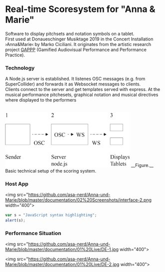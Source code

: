 # Real-time Scoresystem for "Anna & Marie"
Software to display pitchsets and notation symbols on a tablet. <br>
First used at Donaueschinger Musiktage 2019 in the Concert Installation ›Anna&Marie‹ by Marko Ciciliani. It originates from
the artistic research project [GAPPP](http://gappp.net/) (Gamified Audiovisual Performance and Performance Practice).

### Technology
A Node.js server is established. It listenes OSC messages (e.g. from SuperCollider) and forwards it as Websocket messages to clients.<br>
Clients connect to the server and get templates served with express. At the musical performance pitchesets, graphical notation and musical directives where displayed to the performers <br><br>

<img src="https://github.com/asa-nerd/Anna-und-Marie/blob/master/documentation/01%20Live/setup.jpg" width="400">
__Figure.__ Basic technical setup of the scoring system.

### Host App
<img src="https://github.com/asa-nerd/Anna-und-Marie/blob/master/documentation/02%20Screenshots/interface-2.png width="400">

```javascript
var s = "JavaScript syntax highlighting";
alert(s);
```

### Performance Situation
<img src="https://github.com/asa-nerd/Anna-und-Marie/blob/master/documentation/01%20Live/DE-1.jpg width="400">

<img src="https://github.com/asa-nerd/Anna-und-Marie/blob/master/documentation/01%20Live/DE-2.jpg width="400">
 
